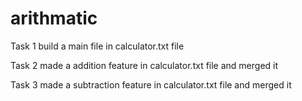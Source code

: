 # arithmatic
Task 1
build a main file in calculator.txt file

Task 2
made a addition feature in calculator.txt file and merged it

Task 3
made a subtraction feature in calculator.txt file and merged it
